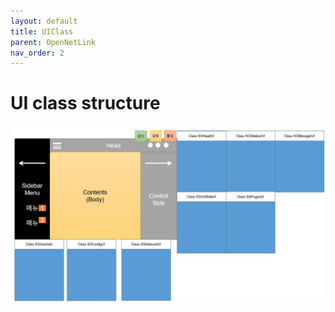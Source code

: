 ```yaml
---
layout: default
title: UIClass 
parent: OpenNetLink
nav_order: 2
---
```


# UI class structure
![Development Goals](repo/screan.JPG)


